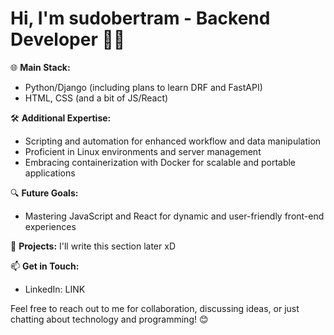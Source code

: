 # Hi, I'm sudobertram - Backend Developer 👨‍💻

🌐 **Main Stack:**
- Python/Django (including plans to learn DRF and FastAPI)
- HTML, CSS (and a bit of JS/React)

🛠 **Additional Expertise:**
- Scripting and automation for enhanced workflow and data manipulation
- Proficient in Linux environments and server management
- Embracing containerization with Docker for scalable and portable applications

🔍 **Future Goals:**
- Mastering JavaScript and React for dynamic and user-friendly front-end experiences

🚀 **Projects:** I'll write this section later xD

📫 **Get in Touch:**
- LinkedIn: LINK

Feel free to reach out to me for collaboration, discussing ideas, or just chatting about technology and programming! 😊
